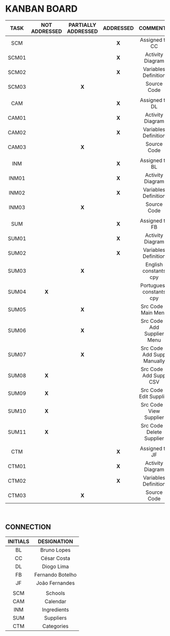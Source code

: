 # KANBAN BOARD

|  TASK | NOT ADDRESSED | PARTIALLY ADDRESSED | ADDRESSED |       COMMENTS              |
|:-----:|:-------------:|:-------------------:|:---------:|:---------------------------:|
|  SCM  |               |                     |   **X**   |         Assigned to CC      |
| SCM01 |               |                     |   **X**   |        Activity Diagram     |
| SCM02 |               |                     |   **X**   |      Variables Definition   |
| SCM03 |               |        **X**        |           |          Source Code        |
|       |               |                     |           |                             |
|  CAM  |               |                     |   **X**   |         Assigned to DL      |
| CAM01 |               |                     |   **X**   |        Activity Diagram     |
| CAM02 |               |                     |   **X**   |     Variables Definition    |
| CAM03 |               |        **X**        |           |         Source Code         |
|       |               |                     |           |                             |
|  INM  |               |                     |   **X**   |         Assigned to BL      |
| INM01 |               |                     |   **X**   |        Activity Diagram     |
| INM02 |               |                     |   **X**   |     Variables Definition    |
| INM03 |               |        **X**        |           |         Source Code         |
|       |               |                     |           |                             |
|  SUM  |               |                     |   **X**   |         Assigned to FB      |
| SUM01 |               |                     |   **X**   |        Activity Diagram     |
| SUM02 |               |                     |   **X**   |     Variables Definition    |
| SUM03 |               |        **X**        |           |     English constants cpy   |
| SUM04 |     **X**     |                     |           |   Portuguese constants cpy  |
| SUM05 |               |        **X**        |           |     Src Code - Main Menu    |
| SUM06 |               |        **X**        |           |Src Code - Add Supplier Menu |
| SUM07 |               |        **X**        |           |Src Code - Add Supp Manually |
| SUM08 |     **X**     |                     |           |    Src Code - Add Supp CSV  |
| SUM09 |     **X**     |                     |           |  Src Code - Edit Supplier   |
| SUM10 |     **X**     |                     |           |   Src Code - View Supplier  |
| SUM11 |     **X**     |                     |           |  Src Code - Delete Supplier |
|       |               |                     |           |                             |
|  CTM  |               |                     |   **X**   |         Assigned to JF      |
| CTM01 |               |                     |   **X**   |        Activity Diagram     |
| CTM02 |               |                     |   **X**   |      Variables Definition   |
| CTM03 |               |        **X**        |           |         Source Code         |

</br>

## CONNECTION

| INITIALS |    DESIGNATION   |
|:--------:|:----------------:|
|    BL    |    Bruno Lopes   |
|    CC    |    César Costa   |
|    DL    |    Diogo Lima    |
|    FB    | Fernando Botelho |
|    JF    |  João Fernandes  |
|          |                  |
|    SCM   |   Schools   |
|    CAM   |   Calendar  |
|    INM   | Ingredients |
|    SUM   |  Suppliers  |
|    CTM   |  Categories |
